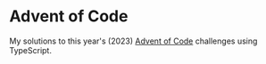 # Advent of Code
My solutions to this year's (2023) [Advent of Code](https://adventofcode.com/2023) challenges using TypeScript.
